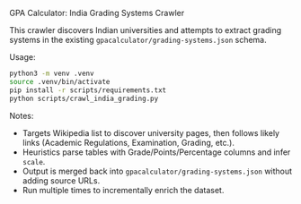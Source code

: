 GPA Calculator: India Grading Systems Crawler

This crawler discovers Indian universities and attempts to extract grading systems in the existing `gpacalculator/grading-systems.json` schema.

Usage:

```bash
python3 -m venv .venv
source .venv/bin/activate
pip install -r scripts/requirements.txt
python scripts/crawl_india_grading.py
```

Notes:
- Targets Wikipedia list to discover university pages, then follows likely links (Academic Regulations, Examination, Grading, etc.).
- Heuristics parse tables with Grade/Points/Percentage columns and infer `scale`.
- Output is merged back into `gpacalculator/grading-systems.json` without adding source URLs.
- Run multiple times to incrementally enrich the dataset.

